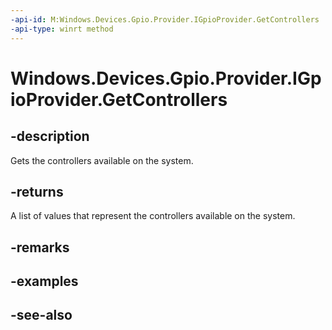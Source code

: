 ```yaml
---
-api-id: M:Windows.Devices.Gpio.Provider.IGpioProvider.GetControllers
-api-type: winrt method
---
```


<!-- Method syntax
public Windows.Foundation.Collections.IVectorView<Windows.Devices.Gpio.Provider.IGpioControllerProvider> GetControllers()
-->

# Windows.Devices.Gpio.Provider.IGpioProvider.GetControllers

## -description
Gets the controllers available on the system.

## -returns
A list of values that represent the controllers available on the system.

## -remarks

## -examples

## -see-also
